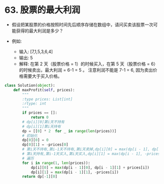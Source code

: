 
# 63. 股票的最大利润

* 假设把某股票的价格按照时间先后顺序存储在数组中，请问买卖该股票一次可能获得的最大利润是多少？

* 例如:
    * 输入: [7,1,5,3,6,4]
    * 输出: 5
    * 解释: 在第 2 天（股票价格 = 1）的时候买入，在第 5 天（股票价格 = 6）的时候卖出，最大利润 = 6-1 = 5 。
     注意利润不能是 7-1 = 6, 因为卖出价格需要大于买入价格。


```python
class Solution(object):
    def maxProfit(self, prices):
        """
        :type prices: List[int]
        :rtype: int
        """
        if prices == []:
            return 0
        # dp[i][0]第i天不持有
        # dp[i][1]第i天持有
        dp = [[0] * 2  for _ in range(len(prices))]
        # 初始化
        dp[0][0] = 0
        dp[0][1] = -prices[0]
        # 第i天不持有,第i-1天不持有,第i天卖掉,dp[i][0] = max(dp[i - 1], dp[i - 1] + prices[i])
        # 第i天持有,第i-1天买入,第i天买入,dp[i][1] = max(dp[i - 1], -prices[i])
        # 遍历
        for i in range(1, len(prices)):
            dp[i][0] = max(dp[i - 1][0], dp[i - 1][1] + prices[i])
            dp[i][1] = max(dp[i - 1][1], -prices[i])
        return dp[-1][0]
```
